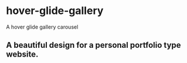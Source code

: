 # hover-glide-gallery
A hover glide gallery carousel

## A beautiful design for a personal portfolio type website.

